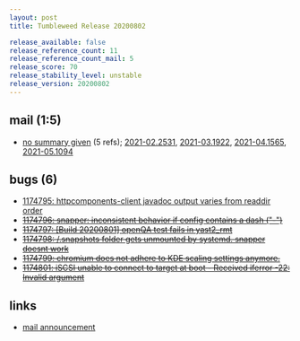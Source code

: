 ```yaml
---
layout: post
title: Tumbleweed Release 20200802

release_available: false
release_reference_count: 11
release_reference_count_mail: 5
release_score: 70
release_stability_level: unstable
release_version: 20200802
---
```


## mail (1:5)

- [no summary given](https://github.com/boombatower/tumbleweed-review/issues/10) (5 refs); [2021-02.2531](https://github.com/boombatower/tumbleweed-review/issues/10), [2021-03.1922](https://github.com/boombatower/tumbleweed-review/issues/10), [2021-04.1565](https://github.com/boombatower/tumbleweed-review/issues/10), [2021-05.1094](https://github.com/boombatower/tumbleweed-review/issues/10)

## bugs (6)

<!--more-->

- [1174795: httpcomponents-client javadoc output varies from readdir order](https://bugzilla.opensuse.org/show_bug.cgi?id=1174795)
- ~~[1174796: snapper: inconsistent behavior if config contains a dash ("-")](https://bugzilla.opensuse.org/show_bug.cgi?id=1174796)~~
- ~~[1174797: \[Build 20200801\] openQA test fails in yast2_rmt](https://bugzilla.opensuse.org/show_bug.cgi?id=1174797)~~
- ~~[1174798: /.snapshots folder gets unmounted by systemd. snapper doesnt work](https://bugzilla.opensuse.org/show_bug.cgi?id=1174798)~~
- ~~[1174799: chromium does not adhere to KDE scaling settings anymore.](https://bugzilla.opensuse.org/show_bug.cgi?id=1174799)~~
- ~~[1174801: iSCSI unable to connect to target at boot - Received iferror -22: Invalid argument](https://bugzilla.opensuse.org/show_bug.cgi?id=1174801)~~



## links

- [mail announcement](https://github.com/boombatower/tumbleweed-review/issues/10)
